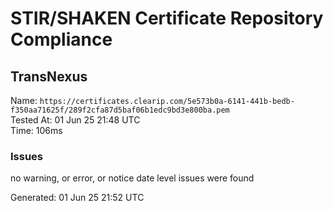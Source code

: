 # STIR/SHAKEN Certificate Repository Compliance

## TransNexus

Name: `https://certificates.clearip.com/5e573b0a-6141-441b-bedb-f350aa71625f/289f2cfa87d5baf06b1edc9bd3e800ba.pem`\
Tested At: 01 Jun 25 21:48 UTC\
Time: 106ms

### Issues

no warning, or error, or notice date level issues were found

Generated: 01 Jun 25 21:52 UTC